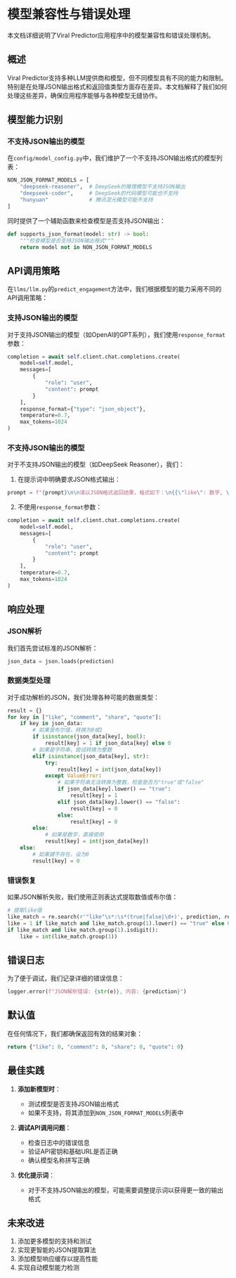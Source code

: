 # 模型兼容性与错误处理

本文档详细说明了Viral Predictor应用程序中的模型兼容性和错误处理机制。

## 概述

Viral Predictor支持多种LLM提供商和模型，但不同模型具有不同的能力和限制。特别是在处理JSON输出格式和返回值类型方面存在差异。本文档解释了我们如何处理这些差异，确保应用程序能够与各种模型无缝协作。

## 模型能力识别

### 不支持JSON输出的模型

在`config/model_config.py`中，我们维护了一个不支持JSON输出格式的模型列表：

```python
NON_JSON_FORMAT_MODELS = [
    "deepseek-reasoner",  # DeepSeek的推理模型不支持JSON输出
    "deepseek-coder",     # DeepSeek的代码模型可能也不支持
    "hunyuan"             # 腾讯混元模型可能不支持
]
```

同时提供了一个辅助函数来检查模型是否支持JSON输出：

```python
def supports_json_format(model: str) -> bool:
    """检查模型是否支持JSON输出格式"""
    return model not in NON_JSON_FORMAT_MODELS
```

## API调用策略

在`llms/llm.py`的`predict_engagement`方法中，我们根据模型的能力采用不同的API调用策略：

### 支持JSON输出的模型

对于支持JSON输出的模型（如OpenAI的GPT系列），我们使用`response_format`参数：

```python
completion = await self.client.chat.completions.create(
    model=self.model,
    messages=[
        {
            "role": "user",
            "content": prompt
        }
    ],
    response_format={"type": "json_object"},
    temperature=0.7,
    max_tokens=1024
)
```

### 不支持JSON输出的模型

对于不支持JSON输出的模型（如DeepSeek Reasoner），我们：

1. 在提示词中明确要求JSON格式输出：

```python
prompt = f"{prompt}\n\n请以JSON格式返回结果，格式如下：\n{{\"like\": 数字, \"comment\": 数字, \"share\": 数字, \"quote\": 数字}}\n请确保返回的是有效的JSON格式，不要添加额外的文本。数值必须是整数，不要使用布尔值。"
```

2. 不使用`response_format`参数：

```python
completion = await self.client.chat.completions.create(
    model=self.model,
    messages=[
        {
            "role": "user",
            "content": prompt
        }
    ],
    temperature=0.7,
    max_tokens=1024
)
```

## 响应处理

### JSON解析

我们首先尝试标准的JSON解析：

```python
json_data = json.loads(prediction)
```

### 数据类型处理

对于成功解析的JSON，我们处理各种可能的数据类型：

```python
result = {}
for key in ["like", "comment", "share", "quote"]:
    if key in json_data:
        # 如果是布尔值，转换为0或1
        if isinstance(json_data[key], bool):
            result[key] = 1 if json_data[key] else 0
        # 如果是字符串，尝试转换为整数
        elif isinstance(json_data[key], str):
            try:
                result[key] = int(json_data[key])
            except ValueError:
                # 如果字符串无法转换为整数，检查是否为"true"或"false"
                if json_data[key].lower() == "true":
                    result[key] = 1
                elif json_data[key].lower() == "false":
                    result[key] = 0
                else:
                    result[key] = 0
        else:
            # 如果是数字，直接使用
            result[key] = int(json_data[key])
    else:
        # 如果键不存在，设为0
        result[key] = 0
```

### 错误恢复

如果JSON解析失败，我们使用正则表达式提取数值或布尔值：

```python
# 提取like值
like_match = re.search(r'"like"\s*:\s*(true|false|\d+)', prediction, re.IGNORECASE)
like = 1 if like_match and like_match.group(1).lower() == "true" else 0
if like_match and like_match.group(1).isdigit():
    like = int(like_match.group(1))
```

## 错误日志

为了便于调试，我们记录详细的错误信息：

```python
logger.error(f"JSON解析错误: {str(e)}, 内容: {prediction}")
```

## 默认值

在任何情况下，我们都确保返回有效的结果对象：

```python
return {"like": 0, "comment": 0, "share": 0, "quote": 0}
```

## 最佳实践

1. **添加新模型时**：
   - 测试模型是否支持JSON输出格式
   - 如果不支持，将其添加到`NON_JSON_FORMAT_MODELS`列表中

2. **调试API调用问题**：
   - 检查日志中的错误信息
   - 验证API密钥和基础URL是否正确
   - 确认模型名称拼写正确

3. **优化提示词**：
   - 对于不支持JSON输出的模型，可能需要调整提示词以获得更一致的输出格式

## 未来改进

1. 添加更多模型的支持和测试
2. 实现更智能的JSON提取算法
3. 添加模型响应缓存以提高性能
4. 实现自动模型能力检测
